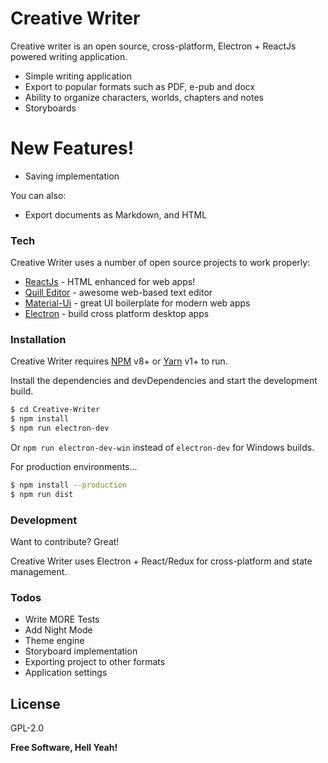 # Creative Writer

Creative writer is an open source, cross-platform, Electron + ReactJs powered writing application.

  - Simple writing application
  - Export to popular formats such as PDF, e-pub and docx
  - Ability to organize characters, worlds, chapters and notes
  - Storyboards

# New Features!

  - Saving implementation


You can also:
  - Export documents as Markdown, and HTML

### Tech

Creative Writer uses a number of open source projects to work properly:

* [ReactJs](https://reactjs.org/) - HTML enhanced for web apps!
* [Quill Editor](https://quilljs.com/) - awesome web-based text editor
* [Material-Ui](https://material-ui.com/) - great UI boilerplate for modern web apps
* [Electron](https://electronjs.org/) - build cross platform desktop apps

### Installation

Creative Writer requires [NPM](https://www.npmjs.com/) v8+ or [Yarn](https://yarnpkg.com/en/) v1+ to run.

Install the dependencies and devDependencies and start the development build.

```sh
$ cd Creative-Writer
$ npm install
$ npm run electron-dev
```
Or `npm run electron-dev-win` instead of `electron-dev` for Windows builds.


For production environments...

```sh
$ npm install --production
$ npm run dist
```

### Development

Want to contribute? Great!

Creative Writer uses Electron + React/Redux for cross-platform and state management.

### Todos

 - Write MORE Tests
 - Add Night Mode
 - Theme engine
 - Storyboard implementation
 - Exporting project to other formats
 - Application settings

License
----

GPL-2.0

**Free Software, Hell Yeah!**
